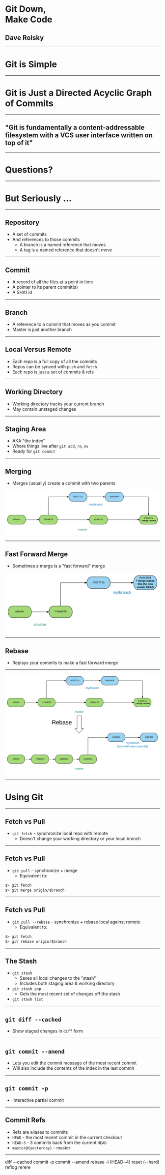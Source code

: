# Git Down,<br>Make Code

## Dave Rolsky

------

# Git is Simple

------

# Git is Just a Directed Acyclic Graph of Commits

------

## "Git is fundamentally a content-addressable filesystem with a VCS user interface written on top of it"

------

# Questions?

------

# But Seriously ...

------

## Repository

* A set of commits
* And references to those commits
  * A branch is a named reference that moves
  * A tag is a named reference that doesn't move

------

## Commit

* A record of all the files at a point in time
* A pointer to its parent commit(s)
* A SHA1 id

------

## Branch

* A reference to a commit that moves as you commit
* Master is just another branch

------

## Local Versus Remote

* Each repo is a full copy of all the commits
* Repos can be synced with `push` and `fetch`
* Each repo is just a set of commits & refs

------

## Working Directory

* Working directory tracks your current branch
* May contain unstaged changes

------

## Staging Area

* AKA "the index"
* Where things live after `git add`, `rm`, `mv`
* Ready for `git commit`

------

## Merging

* Merges (usually) create a commit with two parents

![](img/merge.svg)

------

## Fast Forward Merge

* Sometimes a merge is a "fast forward" merge

![](img/ff-merge.svg)

------

## Rebase

* Replays your commits to make a fast forward merge

------

![](img/rebase.svg)

------

# Using Git

------

## Fetch vs Pull

* `git fetch` - synchronize local repo with remote
  * Doesn't change your working directory or your local branch

------

## Fetch vs Pull

* `git pull` - synchronize + merge
  * Equivalent to:

```
$> git fetch
$> git merge origin/$branch
```

------

## Fetch vs Pull

* `git pull --rebase` - synchronize + rebase local against remote
  * Equivalent to:

```
$> git fetch
$> git rebase origin/$branch
```

------

## The Stash

* `git stash`
  * Saves all local changes to the "stash"
  * Includes both staging area & working directory
* `git stash pop`
  * Gets the most recent set of changes off the stash
* `git stash list`

------

## `git diff --cached`

* Show staged changes in `diff` form

------

## `git commit --amend`

* Lets you edit the commit message of the most recent commit
* Will also include the contents of the index in the last commit

------

## `git commit -p`

* Interactive partial commit

------

## Commit Refs

* Refs are aliases to commits
* `HEAD` - the most recent commit in the current checkout
* `HEAD~3` - 3 commits back from the current `HEAD`
* `master@{yesterday}` - master

-----

diff --cached
commit -p
commit --amend
rebase -i (HEAD~4)
reset (--hard)
reflog
rerere
